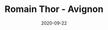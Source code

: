 ---
title: Romain Thor - Avignon
date: 2020-09-22
description: Description à compléter.
featured_image: /assets/img/testimonials/romain-thor/01.jpeg
testimonial:
    buyer: Romain Thor
    project_type: investissement
    city: Avignon
    comment: Ca a était un plaisir de travailler avec Frédérique il ce peut que je réitère l'expérience pour mon prochain projet d'investissement locatif. Frédérique est très professionnelle, elle m'a trouvé exactement le bien que je chercher en respectant le prix et le délai. Merci pour ton aide.
    answer: 
    platform: Pages Jaunes / Solocal
    link: 
images:
    - url: /assets/img/testimonials/romain-thor/01.jpeg
    - url: /assets/img/testimonials/romain-thor/02.jpeg
    - url: /assets/img/testimonials/romain-thor/03.jpeg
    - url: /assets/img/testimonials/romain-thor/04.jpeg
    - url: /assets/img/testimonials/romain-thor/05.jpeg
---